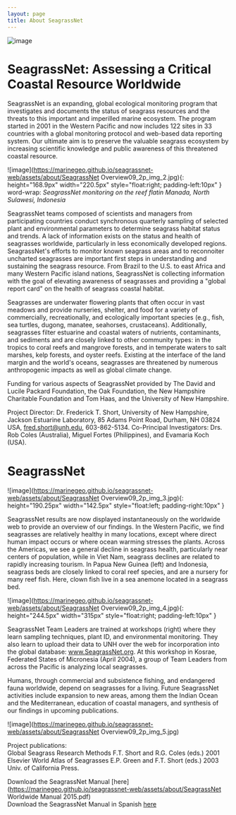 ```yaml
---
layout: page
title: About SeagrassNet
---
```

![image](https://marinegeo.github.io/seagrassnet-web/assets/about/main.photo.jpg)

# SeagrassNet: Assessing a Critical Coastal Resource Worldwide

   SeagrassNet is an expanding, global ecological monitoring program that investigates and documents the status of seagrass resources and the threats to this important and imperilled marine ecosystem. The program started in 2001 in the Western Pacific and now includes 122 sites in 33 countries with a global monitoring protocol and web-based data reporting system. Our ultimate aim is to preserve the valuable seagrass ecosystem by increasing scientific knowledge and public awareness of this threatened coastal resource.

![image](https://marinegeo.github.io/seagrassnet-web/assets/about/SeagrassNet Overview09_2p_img_2.jpg){: height="168.9px" width="220.5px" style="float:right; padding-left:10px" } word-wrap: *SeagrassNet monitoring on the reef flatin Manada, North Sulawesi, Indonesia* 
   
SeagrassNet teams composed of scientists and managers from participating countries conduct synchronous quarterly sampling of selected plant and environmental parameters to determine seagrass habitat status and trends. A lack of information exists on the status and health of seagrasses worldwide, particularly in less economically developed regions. SeagrassNet's efforts to monitor known seagrass areas and to reconnoiter uncharted seagrasses are important first steps in understanding and sustaining the seagrass resource.
From Brazil to the U.S. to east Africa and many Western Pacific island nations,
SeagrassNet is collecting information with the goal of elevating awareness of seagrasses and providing a "global report card" on the health of seagrass coastal habitat.

   Seagrasses are underwater flowering plants that often occur in vast meadows and provide nurseries, shelter, and food for a variety of commercially, recreationally, and ecologically important species (e.g., fish, sea turtles, dugong, manatee, seahorses, crustaceans). Additionally, seagrasses filter estuarine and coastal waters of nutrients, contaminants, and sediments and are closely linked to other community types: in the tropics to coral reefs and mangrove forests, and in temperate waters to salt marshes, kelp forests, and oyster reefs. Existing at the interface of the land margin and the world's oceans, seagrasses are threatened by numerous anthropogenic impacts as well as global climate change.

Funding for various aspects of SeagrassNet provided by The David and Lucile Packard Foundation, the Oak Foundation, the New Hampshire Charitable Foundation and Tom Haas, and the University of New Hampshire.  

Project Director: Dr. Frederick T. Short, University of New Hampshire, Jackson Estuarine Laboratory, 85 Adams Point Road, Durham, NH 03824 USA, <fred.short@unh.edu>, 603-862-5134. Co-Principal Investigators: Drs. Rob Coles (Australia), Miguel Fortes (Philippines), and Evamaria Koch (USA).  
    
# SeagrassNet

![image](https://marinegeo.github.io/seagrassnet-web/assets/about/SeagrassNet Overview09_2p_img_3.jpg){: height="190.25px" width="142.5px" style="float:left; padding-right:10px" }

SeagrassNet results are now displayed instantaneously on the worldwide web to provide an overview of our findings. In the Western Pacific, we find seagrasses are relatively healthy in many locations, except where direct human impact occurs or where ocean warming stresses the plants. Across the Americas, we see a general decline in seagrass health, particularly near centers of population, while in Viet Nam, seagrass declines are related to rapidly increasing tourism. In Papua New Guinea (left) and Indonesia, seagrass beds are closely linked to coral reef species, and are a nursery for many reef fish. Here, clown fish live in a sea anemone located in a seagrass bed.

![image](https://marinegeo.github.io/seagrassnet-web/assets/about/SeagrassNet Overview09_2p_img_4.jpg){: height="244.5px" width="315px" style="float:right; padding-left:10px" }

SeagrassNet Team Leaders are trained at workshops (right) where they learn sampling techniques, plant ID, and environmental monitoring. They also learn to upload their data to UNH over the web for incorporation into the global database: www.SeagrassNet.org. At this workshop in Kosrae, Federated States of Micronesia (April 2004), a group of Team Leaders from across the Pacific is analyzing local seagrasses.

Humans, through commercial and subsistence fishing, and endangered fauna worldwide, depend on seagrasses for a living. Future SeagrassNet activities include expansion to new areas, among them the Indian Ocean and the Mediterranean, education of coastal managers, and synthesis of our findings in upcoming publications. 

![image](https://marinegeo.github.io/seagrassnet-web/assets/about/SeagrassNet Overview09_2p_img_5.jpg)

Project publications:  
Global Seagrass Research Methods F.T. Short and R.G. Coles (eds.) 2001 Elsevier World Atlas of Seagrasses E.P. Green and F.T. Short (eds.) 2003 Univ. of California Press.  

Download the SeagrassNet Manual [here](https://marinegeo.github.io/seagrassnet-web/assets/about/SeagrassNet Worldwide Manual 2015.pdf)  
Download the SeagrassNet Manual in Spanish 
[here](https://marinegeo.github.io/seagrassnet-web/assets/about/Spanish_SeagrassNet_Manual_2006_Worldwide.pdf)







